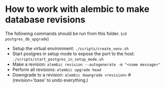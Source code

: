 
# How to work with alembic to make database revisions
The following commands should be run from this folder. (`cd postgres_db_upgrade`)

- Setup the virtual environment: `./scripts/create_venv.sh`
- Start postgres in setup mode to expose the port to the host: `./scripts/start_postgres_in_setup_mode.sh`
- Make a revision: `alembic revision --autogenerate -m "<some message>"`
- Perform all revisions: `alembic upgrade head`
- Downgrade to a revision: `alembic downgrade <revision>` #(revision='base' to undo everything.)
